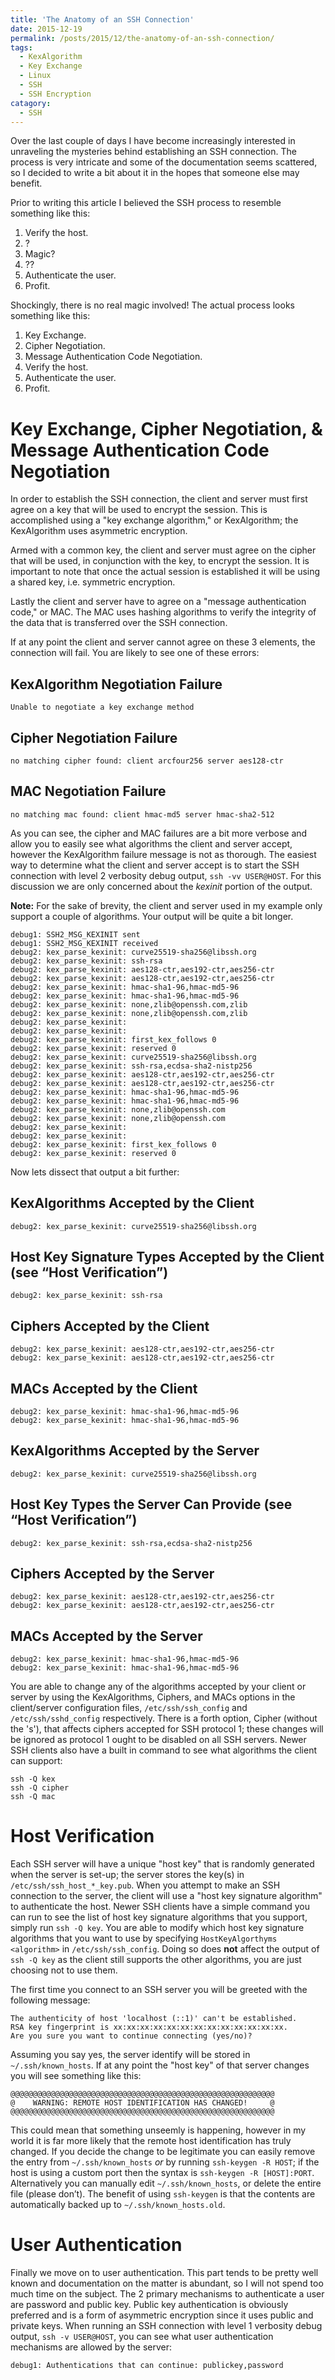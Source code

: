 ```yaml
---
title: 'The Anatomy of an SSH Connection'
date: 2015-12-19
permalink: /posts/2015/12/the-anatomy-of-an-ssh-connection/
tags:
  - KexAlgorithm
  - Key Exchange
  - Linux
  - SSH
  - SSH Encryption
catagory:
  - SSH
---
```


Over the last couple of days I have become increasingly interested in unraveling the mysteries behind establishing an SSH connection. The process is very intricate and some of the documentation seems scattered, so I decided to write a bit about it in the hopes that someone else may benefit.

Prior to writing this article I believed the SSH process to resemble something like this:

1. Verify the host.
2. ?
3. Magic?
4. ??
5. Authenticate the user.
6. Profit.

Shockingly, there is no real magic involved! The actual process looks something like this:

1. Key Exchange.
2. Cipher Negotiation.
3. Message Authentication Code Negotiation.
4. Verify the host.
5. Authenticate the user.
6. Profit.

Key Exchange, Cipher Negotiation, & Message Authentication Code Negotiation
===

In order to establish the SSH connection, the client and server must first agree on a key that will be used to encrypt the session. This is accomplished using a "key exchange algorithm," or KexAlgorithm; the KexAlgorithm uses asymmetric encryption.

Armed with a common key, the client and server must agree on the cipher that will be used, in conjunction with the key, to encrypt the session. It is important to note that once the actual session is established it will be using a shared key, i.e. symmetric encryption.

Lastly the client and server have to agree on a "message authentication code," or MAC. The MAC uses hashing algorithms to verify the integrity of the data that is transferred over the SSH connection.

If at any point the client and server cannot agree on these 3 elements, the connection will fail. You are likely to see one of these errors:

KexAlgorithm Negotiation Failure
---

```
Unable to negotiate a key exchange method
```

Cipher Negotiation Failure
---

```
no matching cipher found: client arcfour256 server aes128-ctr
```

MAC Negotiation Failure
---

```
no matching mac found: client hmac-md5 server hmac-sha2-512
```

As you can see, the cipher and MAC failures are a bit more verbose and allow you to easily see what algorithms the client and server accept, however the KexAlgorithm failure message is not as thorough. The easiest way to determine what the client and server accept is to start the SSH connection with level 2 verbosity debug output, `ssh -vv USER@HOST`. For this discussion we are only concerned about the *kexinit* portion of the output.

**Note:** For the sake of brevity, the client and server used in my example only support a couple of algorithms. Your output will be quite a bit longer.

```
debug1: SSH2_MSG_KEXINIT sent
debug1: SSH2_MSG_KEXINIT received
debug2: kex_parse_kexinit: curve25519-sha256@libssh.org
debug2: kex_parse_kexinit: ssh-rsa
debug2: kex_parse_kexinit: aes128-ctr,aes192-ctr,aes256-ctr
debug2: kex_parse_kexinit: aes128-ctr,aes192-ctr,aes256-ctr
debug2: kex_parse_kexinit: hmac-sha1-96,hmac-md5-96
debug2: kex_parse_kexinit: hmac-sha1-96,hmac-md5-96
debug2: kex_parse_kexinit: none,zlib@openssh.com,zlib
debug2: kex_parse_kexinit: none,zlib@openssh.com,zlib
debug2: kex_parse_kexinit:
debug2: kex_parse_kexinit:
debug2: kex_parse_kexinit: first_kex_follows 0
debug2: kex_parse_kexinit: reserved 0
debug2: kex_parse_kexinit: curve25519-sha256@libssh.org
debug2: kex_parse_kexinit: ssh-rsa,ecdsa-sha2-nistp256
debug2: kex_parse_kexinit: aes128-ctr,aes192-ctr,aes256-ctr
debug2: kex_parse_kexinit: aes128-ctr,aes192-ctr,aes256-ctr
debug2: kex_parse_kexinit: hmac-sha1-96,hmac-md5-96
debug2: kex_parse_kexinit: hmac-sha1-96,hmac-md5-96
debug2: kex_parse_kexinit: none,zlib@openssh.com
debug2: kex_parse_kexinit: none,zlib@openssh.com
debug2: kex_parse_kexinit:
debug2: kex_parse_kexinit:
debug2: kex_parse_kexinit: first_kex_follows 0
debug2: kex_parse_kexinit: reserved 0
``` 

Now lets dissect that output a bit further:

KexAlgorithms Accepted by the Client
---

```
debug2: kex_parse_kexinit: curve25519-sha256@libssh.org
```

Host Key Signature Types Accepted by the Client (see “Host Verification”)
---

```
debug2: kex_parse_kexinit: ssh-rsa
```

Ciphers Accepted by the Client
---

```
debug2: kex_parse_kexinit: aes128-ctr,aes192-ctr,aes256-ctr
debug2: kex_parse_kexinit: aes128-ctr,aes192-ctr,aes256-ctr
```

MACs Accepted by the Client
---

```
debug2: kex_parse_kexinit: hmac-sha1-96,hmac-md5-96
debug2: kex_parse_kexinit: hmac-sha1-96,hmac-md5-96
```

KexAlgorithms Accepted by the Server
---

```
debug2: kex_parse_kexinit: curve25519-sha256@libssh.org
```

Host Key Types the Server Can Provide (see “Host Verification”)
---

```
debug2: kex_parse_kexinit: ssh-rsa,ecdsa-sha2-nistp256
```

Ciphers Accepted by the Server
---

```
debug2: kex_parse_kexinit: aes128-ctr,aes192-ctr,aes256-ctr
debug2: kex_parse_kexinit: aes128-ctr,aes192-ctr,aes256-ctr
```

MACs Accepted by the Server
---

```
debug2: kex_parse_kexinit: hmac-sha1-96,hmac-md5-96
debug2: kex_parse_kexinit: hmac-sha1-96,hmac-md5-96
```

You are able to change any of the algorithms accepted by your client or server by using the KexAlgorithms, Ciphers, and MACs options in the client/server configuration files, `/etc/ssh/ssh_config` and `/etc/ssh/sshd_config` respectively. There is a forth option, Cipher (without the 's'), that affects ciphers accepted for SSH protocol 1; these changes will be ignored as protocol 1 ought to be disabled on all SSH servers. Newer SSH clients also have a built in command to see what algorithms the client can support:

```
ssh -Q kex
ssh -Q cipher
ssh -Q mac
```

Host Verification
===

Each SSH server will have a unique "host key" that is randomly generated when the server is set-up; the server stores the key(s) in `/etc/ssh/ssh_host_*_key.pub`. When you attempt to make an SSH connection to the server, the client will use a "host key signature algorithm" to authenticate the host. Newer SSH clients have a simple command you can run to see the list of host key signature algorithms that you support, simply run `ssh -Q key`. You are able to modify which host key signature algorithms that you want to use by specifying `HostKeyAlgorthyms <algorithm>` in `/etc/ssh/ssh_config`. Doing so does **not** affect the output of `ssh -Q key` as the client still supports the other algorithms, you are just choosing not to use them.

The first time you connect to an SSH server you will be greeted with the following message:

```
The authenticity of host 'localhost (::1)' can't be established.
RSA key fingerprint is xx:xx:xx:xx:xx:xx:xx:xx:xx:xx:xx:xx:xx.
Are you sure you want to continue connecting (yes/no)?
```

Assuming you say yes, the server identify will be stored in `~/.ssh/known_hosts`. If at any point the "host key" of that server changes you will see something like this:

```
@@@@@@@@@@@@@@@@@@@@@@@@@@@@@@@@@@@@@@@@@@@@@@@@@@@@@@@@@@@
@    WARNING: REMOTE HOST IDENTIFICATION HAS CHANGED!     @
@@@@@@@@@@@@@@@@@@@@@@@@@@@@@@@@@@@@@@@@@@@@@@@@@@@@@@@@@@@
```

This could mean that something unseemly is happening, however in my world it is far more likely that the remote host identification has truly changed. If you decide the change to be legitimate you can easily remove the entry from `~/.ssh/known_hosts` *or* by running `ssh-keygen -R HOST`; if the host is using a custom port then the syntax is `ssh-keygen -R [HOST]:PORT`. Alternatively you can manually edit `~/.ssh/known_hosts`, or delete the entire file (please don’t). The benefit of using `ssh-keygen` is that the contents are automatically backed up to `~/.ssh/known_hosts.old`.

User Authentication
===

Finally we move on to user authentication. This part tends to be pretty well known and documentation on the matter is abundant, so I will not spend too much time on the subject. The 2 primary mechanisms to authenticate a user are password and public key. Public key authentication is obviously preferred and is a form of asymmetric encryption since it uses public and private keys. When running an SSH connection with level 1 verbosity debug output, `ssh -v USER@HOST`, you can see what user authentication mechanisms are allowed by the server:

```
debug1: Authentications that can continue: publickey,password
```
